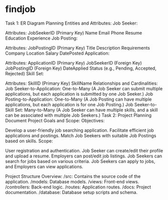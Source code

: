 # findjob

Task 1: ER Diagram Planning
Entities and Attributes:
Job Seeker:

Attributes:
JobSeekerID (Primary Key)
Name
Email
Phone
Resume
Education
Experience
Job Posting:

Attributes:
JobPostingID (Primary Key)
Title
Description
Requirements
Company
Location
Salary
DatePosted
Application:

Attributes:
ApplicationID (Primary Key)
JobSeekerID (Foreign Key)
JobPostingID (Foreign Key)
DateApplied
Status (e.g., Pending, Accepted, Rejected)
Skill Set:

Attributes:
SkillID (Primary Key)
SkillName
Relationships and Cardinalities:
Job Seeker-to-Application: One-to-Many (A Job Seeker can submit multiple applications, but each application is submitted by one Job Seeker.)
Job Posting-to-Application: One-to-Many (A Job Posting can have multiple applications, but each application is for one Job Posting.)
Job Seeker-to-Skill Set: Many-to-Many (A Job Seeker can have multiple skills, and a skill can be associated with multiple Job Seekers.)
Task 2: Project Planning Document
Project Goals and Scope:
Objectives:

Develop a user-friendly job searching application.
Facilitate efficient job applications and postings.
Match Job Seekers with suitable Job Postings based on skills.
Scope:

User registration and authentication.
Job Seeker can create/edit their profile and upload a resume.
Employers can post/edit job listings.
Job Seekers can search for jobs based on various criteria.
Job Seekers can apply to jobs, and Employers can view applications.

Project Structure Overview:
/src: Contains the source code of the application.
/models: Database models.
/views: Front-end views.
/controllers: Back-end logic.
/routes: Application routes.
/docs: Project documentation.
/database: Database setup scripts and schema.

